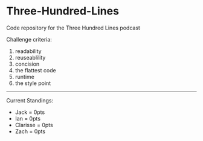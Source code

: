 # Three-Hundred-Lines
Code repository for the Three Hundred Lines podcast

Challenge criteria:
1. readability
2. reuseablility
3. concision
4. the flattest code
5. runtime
6. the style point

______________________________

Current Standings: 

- Jack      = 0pts
- Ian       = 0pts
- Clarisse  = 0pts
- Zach      = 0pts
